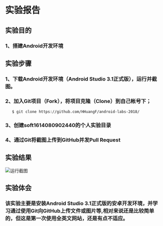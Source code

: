 # 实验报告
## 实验目的
### 1、搭建Android开发环境
## 实验步骤
### 1、下载Android开发环境（Android Studio 3.1正式版），运行并截图。
### 2、加入Git项目（Fork），将项目克隆（Clone）到自己帐号下；
       $ git clone https://github.com/HHuangF/android-labs-2018/
### 3、创建soft1614080902440的个人实验目录
### 4、通过Git将截图上传到GitHub并发Pull Request
## 实验结果
![运行截图](https://github.com/HHuangF/android-labs-2018/blob/bfae0d4ff1b2dcfb57d110b346dc08ad24df13de/soft1614080902440/Soft1614080902440.png)
## 实验体会
### 该实验主要是安装Android Studio 3.1正式版的安卓开发环境，并学习通过使用Git向GitHub上传文件或图片等,相对来说还是比较简单的，但这是第一次使用全英文网站，还是有点不适应。
